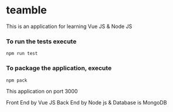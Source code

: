 ﻿# teamble
This is an application for learning Vue JS & Node JS

### To run the tests execute

    npm run test

### To package the application, execute

    npm pack

This application on port 3000

Front End by Vue JS
Back End by Node js
& Database is MongoDB 
<!-- this is test commend for our git project -->

